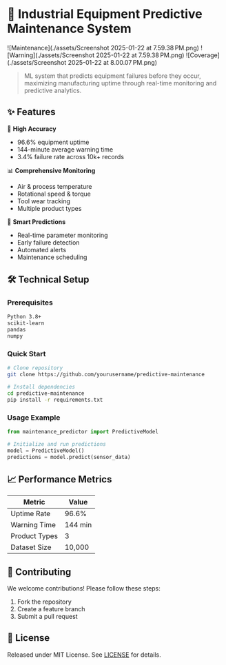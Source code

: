 # 🔧 Industrial Equipment Predictive Maintenance System

![Maintenance](./assets/Screenshot 2025-01-22 at 7.59.38 PM.png)
![Warning](./assets/Screenshot 2025-01-22 at 7.59.38 PM.png)
![Coverage](./assets/Screenshot 2025-01-22 at 8.00.07 PM.png)

> ML system that predicts equipment failures before they occur, maximizing manufacturing uptime through real-time monitoring and predictive analytics.

## ✨ Features

🎯 **High Accuracy**
- 96.6% equipment uptime
- 144-minute average warning time
- 3.4% failure rate across 10k+ records

📊 **Comprehensive Monitoring**
- Air & process temperature
- Rotational speed & torque
- Tool wear tracking
- Multiple product types

🤖 **Smart Predictions**
- Real-time parameter monitoring 
- Early failure detection
- Automated alerts
- Maintenance scheduling

## 🛠️ Technical Setup

### Prerequisites
```bash
Python 3.8+
scikit-learn
pandas
numpy
```

### Quick Start
```bash
# Clone repository
git clone https://github.com/yourusername/predictive-maintenance

# Install dependencies
cd predictive-maintenance
pip install -r requirements.txt
```

### Usage Example
```python
from maintenance_predictor import PredictiveModel

# Initialize and run predictions
model = PredictiveModel()
predictions = model.predict(sensor_data)
```

## 📈 Performance Metrics

| Metric | Value |
|--------|--------|
| Uptime Rate | 96.6% |
| Warning Time | 144 min |
| Product Types | 3 |
| Dataset Size | 10,000 |

## 🤝 Contributing

We welcome contributions! Please follow these steps:
1. Fork the repository
2. Create a feature branch
3. Submit a pull request

## 📝 License

Released under MIT License. See [LICENSE](LICENSE) for details.